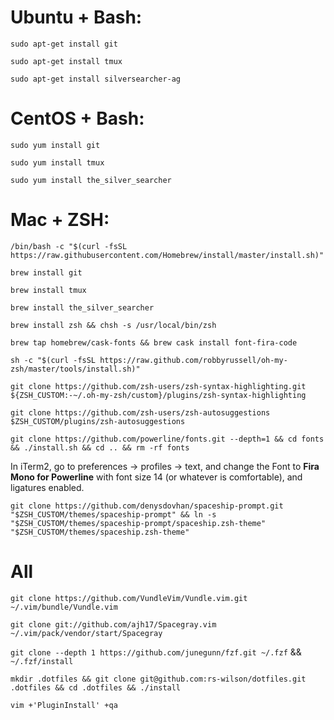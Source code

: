 # Ubuntu + Bash:

`sudo apt-get install git`

`sudo apt-get install tmux`

`sudo apt-get install silversearcher-ag`

# CentOS + Bash:

`sudo yum install git`

`sudo yum install tmux`

`sudo yum install the_silver_searcher`

# Mac + ZSH:

`/bin/bash -c "$(curl -fsSL https://raw.githubusercontent.com/Homebrew/install/master/install.sh)"`

`brew install git`

`brew install tmux`

`brew install the_silver_searcher`

`brew install zsh && chsh -s /usr/local/bin/zsh`

`brew tap homebrew/cask-fonts && brew cask install font-fira-code`

`sh -c "$(curl -fsSL https://raw.github.com/robbyrussell/oh-my-zsh/master/tools/install.sh)"`

`git clone https://github.com/zsh-users/zsh-syntax-highlighting.git ${ZSH_CUSTOM:-~/.oh-my-zsh/custom}/plugins/zsh-syntax-highlighting`

`git clone https://github.com/zsh-users/zsh-autosuggestions $ZSH_CUSTOM/plugins/zsh-autosuggestions`

`git clone https://github.com/powerline/fonts.git --depth=1 && cd fonts && ./install.sh && cd .. && rm -rf fonts`

In iTerm2, go to preferences -> profiles -> text, and change the Font to **Fira Mono for Powerline** with font size 14 (or whatever is comfortable), and ligatures enabled.

`git clone https://github.com/denysdovhan/spaceship-prompt.git "$ZSH_CUSTOM/themes/spaceship-prompt" && ln -s "$ZSH_CUSTOM/themes/spaceship-prompt/spaceship.zsh-theme" "$ZSH_CUSTOM/themes/spaceship.zsh-theme"`

 # All

`git clone https://github.com/VundleVim/Vundle.vim.git ~/.vim/bundle/Vundle.vim`

`git clone git://github.com/ajh17/Spacegray.vim ~/.vim/pack/vendor/start/Spacegray`

`git clone --depth 1 https://github.com/junegunn/fzf.git ~/.fzf` && `~/.fzf/install`

`mkdir .dotfiles && git clone git@github.com:rs-wilson/dotfiles.git .dotfiles && cd .dotfiles && ./install`

`vim +'PluginInstall' +qa`
